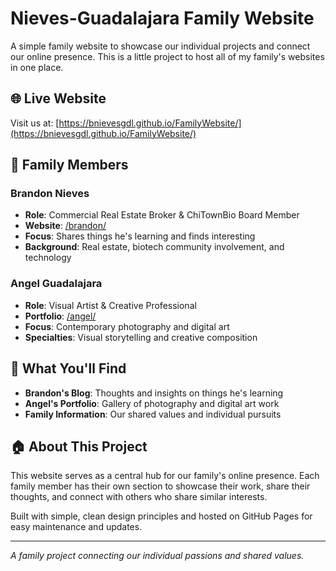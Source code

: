 # Nieves-Guadalajara Family Website

A simple family website to showcase our individual projects and connect our online presence. This is a little project to host all of my family's websites in one place.

## 🌐 Live Website

Visit us at: [https://bnievesgdl.github.io/FamilyWebsite/](https://bnievesgdl.github.io/FamilyWebsite/)

## 👥 Family Members

### Brandon Nieves
- **Role**: Commercial Real Estate Broker & ChiTownBio Board Member
- **Website**: [/brandon/](https://bnievesgdl.github.io/FamilyWebsite/brandon/)
- **Focus**: Shares things he's learning and finds interesting
- **Background**: Real estate, biotech community involvement, and technology

### Angel Guadalajara  
- **Role**: Visual Artist & Creative Professional
- **Portfolio**: [/angel/](https://bnievesgdl.github.io/FamilyWebsite/angel/)
- **Focus**: Contemporary photography and digital art
- **Specialties**: Visual storytelling and creative composition

## 🎯 What You'll Find

- **Brandon's Blog**: Thoughts and insights on things he's learning
- **Angel's Portfolio**: Gallery of photography and digital art work
- **Family Information**: Our shared values and individual pursuits

## 🏠 About This Project

This website serves as a central hub for our family's online presence. Each family member has their own section to showcase their work, share their thoughts, and connect with others who share similar interests.

Built with simple, clean design principles and hosted on GitHub Pages for easy maintenance and updates.

---

*A family project connecting our individual passions and shared values.*